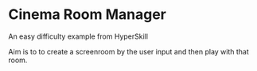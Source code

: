 # Cinema Room Manager
An easy difficulty example from HyperSkill

Aim is to to create a screenroom by the user input and then play with that room.
